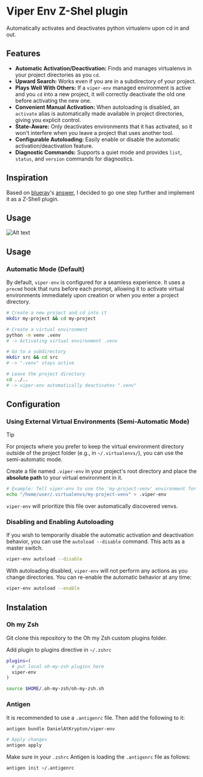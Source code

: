 # Viper Env Z-Shel plugin

Automatically activates and deactivates python virtualenv upon cd in and out.

## Features

- **Automatic Activation/Deactivation:** Finds and manages virtualenvs in your project directories as you `cd`.
- **Upward Search:** Works even if you are in a subdirectory of your project.
- **Plays Well With Others:** If a `viper-env` managed environment is active and you `cd` into a new project, it will correctly deactivate the old one before activating the new one.
- **Convenient Manual Activation:** When autoloading is disabled, an `activate` alias is automatically made available in project directories, giving you explicit control.
- **State-Aware:** Only deactivates environments that it has activated, so it won't interfere when you leave a project that uses another tool.
- **Configurable Autoloading:** Easily enable or disable the automatic activation/deactivation feature.
- **Diagnostic Commands:** Supports a quiet mode and provides `list`, `status`, and `version` commands for diagnostics.

## Inspiration

Based on [blueray](https://stackoverflow.com/users/1772898/blueray)'s [answer](https://stackoverflow.com/a/63955939/11685534), I decided to go one step further and implement it as a Z-Shell plugin.

## Usage
<!-- [![asciicast](https://asciinema.org/a/4iMwcKfBS1dc1EgI1FihrDVxT.svg)](https://asciinema.org/a/4iMwcKfBS1dc1EgI1FihrDVxT) -->

![Alt text](./make_animation/assets/final.svg)

## Usage

### Automatic Mode (Default)

By default, `viper-env` is configured for a seamless experience. It uses a `precmd` hook that runs before each prompt, allowing it to activate virtual environments immediately upon creation or when you enter a project directory.

```zsh
# Create a new project and cd into it
mkdir my-project && cd my-project

# Create a virtual environment
python -m venv .venv
# -> Activating virtual environment .venv

# Go to a subdirectory
mkdir src && cd src
# -> ".venv" stays active

# Leave the project directory
cd ../..
# -> viper-env automatically deactivates ".venv"
```

## Configuration

### Using External Virtual Environments (Semi-Automatic Mode)

> [!TIP]
> For projects where you prefer to keep the virtual environment directory outside of the project folder (e.g., in `~/.virtualenvs/`), you can use the semi-automatic mode.
>
> Create a file named `.viper-env` in your project's root directory and place the **absolute path** to your virtual environment in it.
>
> ```sh
> # Example: Tell viper-env to use the 'my-project-venv' environment for this project
> echo "/home/user/.virtualenvs/my-project-venv" > .viper-env
> ```
> `viper-env` will prioritize this file over automatically discovered venvs.

### Disabling and Enabling Autoloading

If you wish to temporarily disable the automatic activation and deactivation behavior, you can use the `autoload --disable` command. This acts as a master switch.

```zsh
viper-env autoload --disable
```

With autoloading disabled, `viper-env` will not perform any actions as you change directories. You can re-enable the automatic behavior at any time:

```zsh
viper-env autoload --enable
```

## Instalation

### Oh my Zsh

Git clone this repository to the Oh my Zsh custom plugins folder.

Add plugin to plugins directive in `~/.zshrc`
```zsh
plugins=(
  # put local oh-my-zsh plugins here
  viper-env
)

source $HOME/.oh-my-zsh/oh-my-zsh.sh
```

### Antigen
It is recommended to use a `.antigenrc` file. Then add the following to it:

```zsh
antigen bundle DanielAtKrypton/viper-env

# Apply changes
antigen apply
```

Make sure in your `.zshrc` Antigen is loading the `.antigenrc` file as follows:
```zsh
antigen init ~/.antigenrc
```
